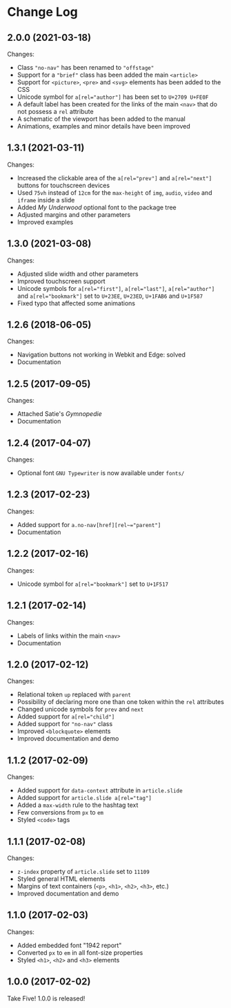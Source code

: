 # Change Log


## 2.0.0 (2021-03-18)

Changes:

* Class `"no-nav"` has been renamed to `"offstage"`
* Support for a `"brief"` class has been added the main `<article>`
* Support for `<picture>`, `<pre>` and `<svg>` elements has been added to the
  CSS
* Unicode symbol for `a[rel="author"]` has been set to `U+2709 U+FE0F`
* A default label has been created for the links of the main `<nav>` that
  do not possess a `rel` attribute
* A schematic of the viewport has been added to the manual
* Animations, examples and minor details have been improved


## 1.3.1 (2021-03-11)

Changes:

* Increased the clickable area of the `a[rel="prev"]` and `a[rel="next"]`
  buttons for touchscreen devices
* Used `75vh` instead of `12cm` for the `max-height` of `img`, `audio`, `video`
  and `iframe` inside a slide
* Added _My Underwood_ optional font to the package tree
* Adjusted margins and other parameters
* Improved examples


## 1.3.0 (2021-03-08)

Changes:

* Adjusted slide width and other parameters
* Improved touchscreen support
* Unicode symbols for `a[rel="first"]`, `a[rel="last"]`, `a[rel="author"]` and
  `a[rel="bookmark"]` set to `U+23EE`, `U+23ED`, `U+1FAB6` and `U+1F587`
* Fixed typo that affected some animations


## 1.2.6 (2018-06-05)

Changes:

* Navigation buttons not working in Webkit and Edge: solved
* Documentation


## 1.2.5 (2017-09-05)

Changes:

* Attached Satie's _Gymnopedie_
* Documentation



## 1.2.4 (2017-04-07)

Changes:

* Optional font `GNU Typewriter` is now available under `fonts/`


## 1.2.3 (2017-02-23)

Changes:

* Added support for `a.no-nav[href][rel~="parent"]`
* Documentation


## 1.2.2 (2017-02-16)

Changes:

* Unicode symbol for `a[rel="bookmark"]` set to `U+1F517`


## 1.2.1 (2017-02-14)

Changes:

* Labels of links within the main `<nav>`
* Documentation


## 1.2.0 (2017-02-12)

Changes:

* Relational token `up` replaced with `parent`
* Possibility of declaring more one than one token within the `rel` attributes
* Changed unicode symbols for `prev` and `next`
* Added support for `a[rel="child"]`
* Added support for `"no-nav"` class
* Improved `<blockquote>` elements
* Improved documentation and demo


## 1.1.2 (2017-02-09)

Changes:

* Added support for `data-context` attribute in `article.slide`
* Added support for `article.slide a[rel="tag"]`
* Added a `max-width` rule to the hashtag text
* Few conversions from `px` to `em`
* Styled `<code>` tags



## 1.1.1 (2017-02-08)

Changes:

* `z-index` property of `article.slide` set to `11109`
* Styled general HTML elements
* Margins of text containers (`<p>`, `<h1>`, `<h2>`, `<h3>`,
  etc.)
* Improved documentation and demo


## 1.1.0 (2017-02-03)

Changes:

* Added embedded font "1942 report"
* Converted `px` to `em` in all font-size properties
* Styled `<h1>`, `<h2>` and `<h3>` elements


## 1.0.0 (2017-02-02)

Take Five! 1.0.0 is released!

